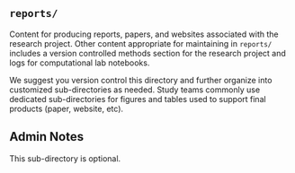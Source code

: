 ## `reports/`

Content for producing reports, papers, and websites associated with the research project. Other content appropriate for maintaining in `reports/` includes a version controlled methods section for the research project and logs for computational lab notebooks. 

We suggest you version control this directory and further organize into customized sub-directories as needed. Study teams commonly use dedicated sub-directories for figures and tables used to support final products (paper, website, etc). 

## Admin Notes

This sub-directory is optional. 
